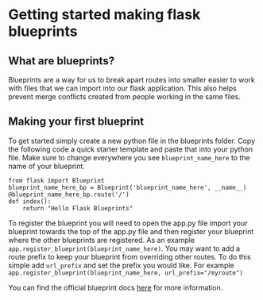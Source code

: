 # Getting started making flask blueprints

## What are blueprints?
Blueprints are a way for us to break apart routes into smaller easier to work with files that we can import into our flask application. This also helps prevent merge conflicts created from people working in the same files.

## Making your first blueprint
To get started simply create a new python file in the blueprints folder. Copy the following code a quick starter template and paste that into your python file. Make sure to change everywhere you see `blueprint_name_here` to the name of your blueprint.
```
from flask import Blueprint
blueprint_name_here_bp = Blueprint('blueprint_name_here', __name__)
@blueprint_name_here_bp.route('/')
def index():
    return "Hello Flask Blueprints"
```
To register the blueprint you will need to open the app.py file import your blueprint towards the top of the app.py file and then register your blueprint where the other blueprints are registered. As an example `app.register_blueprint(blueprint_name_here)`. You may want to add a route prefix to keep your blueprint from overriding other routes. To do this simple add `url_prefix` and set the prefix you would like. For example `app.register_blueprint(blueprint_name_here, url_prefix="/myroute")`

You can find the official blueprint docs [here](https://flask.palletsprojects.com/en/1.1.x/blueprints/#blueprints) for more information. 
